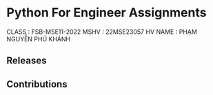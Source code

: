 
# Python For Engineer Assignments

CLASS    : FSB-MSE11-2022
MSHV     : 22MSE23057
HV NAME  : PHẠM NGUYỄN PHÚ KHÁNH



[comment]: #Assignments


## Releases


## Contributions

